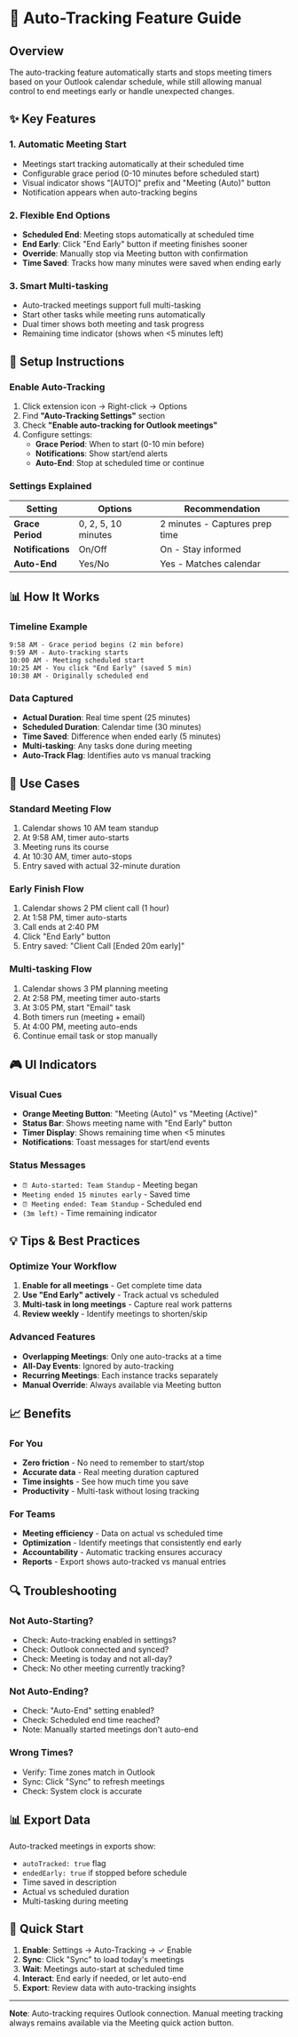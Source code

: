 # 🤖 Auto-Tracking Feature Guide

## Overview
The auto-tracking feature automatically starts and stops meeting timers based on your Outlook calendar schedule, while still allowing manual control to end meetings early or handle unexpected changes.

## ✨ Key Features

### 1. **Automatic Meeting Start**
- Meetings start tracking automatically at their scheduled time
- Configurable grace period (0-10 minutes before scheduled start)
- Visual indicator shows "[AUTO]" prefix and "Meeting (Auto)" button
- Notification appears when auto-tracking begins

### 2. **Flexible End Options**
- **Scheduled End**: Meeting stops automatically at scheduled time
- **End Early**: Click "End Early" button if meeting finishes sooner
- **Override**: Manually stop via Meeting button with confirmation
- **Time Saved**: Tracks how many minutes were saved when ending early

### 3. **Smart Multi-tasking**
- Auto-tracked meetings support full multi-tasking
- Start other tasks while meeting runs automatically
- Dual timer shows both meeting and task progress
- Remaining time indicator (shows when <5 minutes left)

## 🔧 Setup Instructions

### Enable Auto-Tracking
1. Click extension icon → Right-click → Options
2. Find **"Auto-Tracking Settings"** section
3. Check **"Enable auto-tracking for Outlook meetings"**
4. Configure settings:
   - **Grace Period**: When to start (0-10 min before)
   - **Notifications**: Show start/end alerts
   - **Auto-End**: Stop at scheduled time or continue

### Settings Explained

| Setting | Options | Recommendation |
|---------|---------|----------------|
| **Grace Period** | 0, 2, 5, 10 minutes | 2 minutes - Captures prep time |
| **Notifications** | On/Off | On - Stay informed |
| **Auto-End** | Yes/No | Yes - Matches calendar |

## 📊 How It Works

### Timeline Example
```
9:58 AM - Grace period begins (2 min before)
9:59 AM - Auto-tracking starts
10:00 AM - Meeting scheduled start
10:25 AM - You click "End Early" (saved 5 min)
10:30 AM - Originally scheduled end
```

### Data Captured
- **Actual Duration**: Real time spent (25 minutes)
- **Scheduled Duration**: Calendar time (30 minutes)
- **Time Saved**: Difference when ended early (5 minutes)
- **Multi-tasking**: Any tasks done during meeting
- **Auto-Track Flag**: Identifies auto vs manual tracking

## 🎯 Use Cases

### Standard Meeting Flow
1. Calendar shows 10 AM team standup
2. At 9:58 AM, timer auto-starts
3. Meeting runs its course
4. At 10:30 AM, timer auto-stops
5. Entry saved with actual 32-minute duration

### Early Finish Flow
1. Calendar shows 2 PM client call (1 hour)
2. At 1:58 PM, timer auto-starts
3. Call ends at 2:40 PM
4. Click "End Early" button
5. Entry saved: "Client Call [Ended 20m early]"

### Multi-tasking Flow
1. Calendar shows 3 PM planning meeting
2. At 2:58 PM, meeting timer auto-starts
3. At 3:05 PM, start "Email" task
4. Both timers run (meeting + email)
5. At 4:00 PM, meeting auto-ends
6. Continue email task or stop manually

## 🎮 UI Indicators

### Visual Cues
- **Orange Meeting Button**: "Meeting (Auto)" vs "Meeting (Active)"
- **Status Bar**: Shows meeting name with "End Early" button
- **Timer Display**: Shows remaining time when <5 minutes
- **Notifications**: Toast messages for start/end events

### Status Messages
- `⏰ Auto-started: Team Standup` - Meeting began
- `Meeting ended 15 minutes early` - Saved time
- `⏰ Meeting ended: Team Standup` - Scheduled end
- `(3m left)` - Time remaining indicator

## 💡 Tips & Best Practices

### Optimize Your Workflow
1. **Enable for all meetings** - Get complete time data
2. **Use "End Early" actively** - Track actual vs scheduled
3. **Multi-task in long meetings** - Capture real work patterns
4. **Review weekly** - Identify meetings to shorten/skip

### Advanced Features
- **Overlapping Meetings**: Only one auto-tracks at a time
- **All-Day Events**: Ignored by auto-tracking
- **Recurring Meetings**: Each instance tracks separately
- **Manual Override**: Always available via Meeting button

## 📈 Benefits

### For You
- **Zero friction** - No need to remember to start/stop
- **Accurate data** - Real meeting duration captured
- **Time insights** - See how much time you save
- **Productivity** - Multi-task without losing tracking

### For Teams
- **Meeting efficiency** - Data on actual vs scheduled time
- **Optimization** - Identify meetings that consistently end early
- **Accountability** - Automatic tracking ensures accuracy
- **Reports** - Export shows auto-tracked vs manual entries

## 🔍 Troubleshooting

### Not Auto-Starting?
- Check: Auto-tracking enabled in settings?
- Check: Outlook connected and synced?
- Check: Meeting is today and not all-day?
- Check: No other meeting currently tracking?

### Not Auto-Ending?
- Check: "Auto-End" setting enabled?
- Check: Scheduled end time reached?
- Note: Manually started meetings don't auto-end

### Wrong Times?
- Verify: Time zones match in Outlook
- Sync: Click "Sync" to refresh meetings
- Check: System clock is accurate

## 📊 Export Data

Auto-tracked meetings in exports show:
- `autoTracked: true` flag
- `endedEarly: true` if stopped before schedule
- Time saved in description
- Actual vs scheduled duration
- Multi-tasking during meeting

## 🚀 Quick Start

1. **Enable**: Settings → Auto-Tracking → ✓ Enable
2. **Sync**: Click "Sync" to load today's meetings
3. **Wait**: Meetings auto-start at scheduled time
4. **Interact**: End early if needed, or let auto-end
5. **Export**: Review data with auto-tracking insights

---

**Note**: Auto-tracking requires Outlook connection. Manual meeting tracking always remains available via the Meeting quick action button.